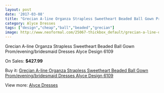 ```yaml
---
layout: post
date: '2017-03-08'
title: "Grecian A-line Organza Strapless Sweetheart Beaded Ball Gown Prom/evening/bridesmaid Dresses Alyce Design 6109"
category: Alyce Dresses
tags: ["design","cheap","ball","beaded","grecian"]
image: http://www.neoformal.com/25067-thickbox_default/grecian-a-line-organza-strapless-sweetheart-beaded-ball-gown-prom-evening-bridesmaid-dresses-alyce-design-6109.jpg
---
```

Grecian A-line Organza Strapless Sweetheart Beaded Ball Gown Prom/evening/bridesmaid Dresses Alyce Design 6109

On Sales: **$427.99**
<a href="https://www.neoformal.com/en/alyce-dresses/8533-grecian-a-line-organza-strapless-sweetheart-beaded-ball-gown-prom-evening-bridesmaid-dresses-alyce-design-6109.html"><amp-img layout="responsive" width="600" height="600" src="//www.neoformal.com/25067-thickbox_default/grecian-a-line-organza-strapless-sweetheart-beaded-ball-gown-prom-evening-bridesmaid-dresses-alyce-design-6109.jpg" alt="Grecian A-line Organza Strapless Sweetheart Beaded Ball Gown Prom/evening/bridesmaid Dresses Alyce Design 6109 0" /></a>
<a href="https://www.neoformal.com/en/alyce-dresses/8533-grecian-a-line-organza-strapless-sweetheart-beaded-ball-gown-prom-evening-bridesmaid-dresses-alyce-design-6109.html"><amp-img layout="responsive" width="600" height="600" src="//www.neoformal.com/25068-thickbox_default/grecian-a-line-organza-strapless-sweetheart-beaded-ball-gown-prom-evening-bridesmaid-dresses-alyce-design-6109.jpg" alt="Grecian A-line Organza Strapless Sweetheart Beaded Ball Gown Prom/evening/bridesmaid Dresses Alyce Design 6109 1" /></a>

Buy it: [Grecian A-line Organza Strapless Sweetheart Beaded Ball Gown Prom/evening/bridesmaid Dresses Alyce Design 6109](https://www.neoformal.com/en/alyce-dresses/8533-grecian-a-line-organza-strapless-sweetheart-beaded-ball-gown-prom-evening-bridesmaid-dresses-alyce-design-6109.html "Grecian A-line Organza Strapless Sweetheart Beaded Ball Gown Prom/evening/bridesmaid Dresses Alyce Design 6109")

View more: [Alyce Dresses](https://www.neoformal.com/en/3-alyce-dresses "Alyce Dresses")